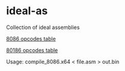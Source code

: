 # ideal-as
Collection of ideal assemblies

[8086 opcodes table](https://alexey1994.github.io/ideal-ass/8086/opcodes.html)

[80186 opcodes table](https://alexey1994.github.io/ideal-ass/80186/opcodes.html)

Usage: compile_8086.x64 < file.asm > out.bin
